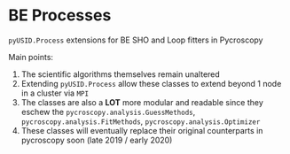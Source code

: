 # BE Processes
``pyUSID.Process`` extensions for BE SHO and Loop fitters in Pycroscopy

Main points:
1. The scientific algorithms themselves remain unaltered
2. Extending ``pyUSID.Process`` allow these classes to extend beyond 1 node in a cluster via ``MPI``
3. The classes are also a **LOT** more modular and readable since they eschew the 
   ``pycroscopy.analysis.GuessMethods``, ``pycroscopy.analysis.FitMethods``, ``pycroscopy.analysis.Optimizer``
4. These classes will eventually replace their original counterparts in pycroscopy soon (late 2019 / early 2020)

